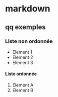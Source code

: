 # markdown
## qq exemples
### Liste non ordonnée
- Element 1
- Element 2
- Element 3
#### Liste ordonnée
1. Element A
2. Element B
